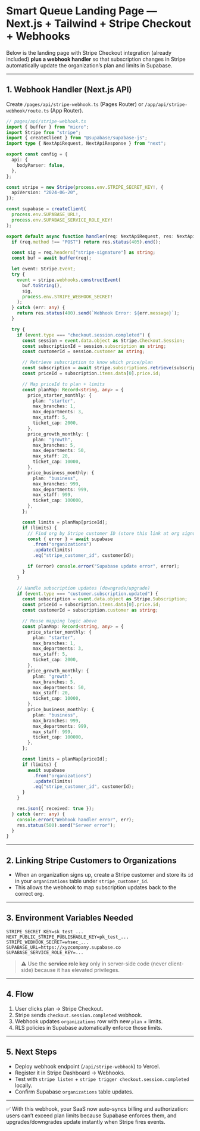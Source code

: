 # Smart Queue Landing Page — Next.js + Tailwind + Stripe Checkout + Webhooks

Below is the landing page with Stripe Checkout integration (already included) **plus a webhook handler** so that subscription changes in Stripe automatically update the organization’s plan and limits in Supabase.

---

## 1. Webhook Handler (Next.js API)

Create `/pages/api/stripe-webhook.ts` (Pages Router) or `/app/api/stripe-webhook/route.ts` (App Router).

```ts
// pages/api/stripe-webhook.ts
import { buffer } from "micro";
import Stripe from "stripe";
import { createClient } from "@supabase/supabase-js";
import type { NextApiRequest, NextApiResponse } from "next";

export const config = {
  api: {
    bodyParser: false,
  },
};

const stripe = new Stripe(process.env.STRIPE_SECRET_KEY!, {
  apiVersion: "2024-06-20",
});

const supabase = createClient(
  process.env.SUPABASE_URL!,
  process.env.SUPABASE_SERVICE_ROLE_KEY!
);

export default async function handler(req: NextApiRequest, res: NextApiResponse) {
  if (req.method !== "POST") return res.status(405).end();

  const sig = req.headers["stripe-signature"] as string;
  const buf = await buffer(req);

  let event: Stripe.Event;
  try {
    event = stripe.webhooks.constructEvent(
      buf.toString(),
      sig,
      process.env.STRIPE_WEBHOOK_SECRET!
    );
  } catch (err: any) {
    return res.status(400).send(`Webhook Error: ${err.message}`);
  }

  try {
    if (event.type === "checkout.session.completed") {
      const session = event.data.object as Stripe.Checkout.Session;
      const subscriptionId = session.subscription as string;
      const customerId = session.customer as string;

      // Retrieve subscription to know which price/plan
      const subscription = await stripe.subscriptions.retrieve(subscriptionId);
      const priceId = subscription.items.data[0].price.id;

      // Map priceId to plan + limits
      const planMap: Record<string, any> = {
        price_starter_monthly: {
          plan: "starter",
          max_branches: 1,
          max_departments: 3,
          max_staff: 5,
          ticket_cap: 2000,
        },
        price_growth_monthly: {
          plan: "growth",
          max_branches: 5,
          max_departments: 50,
          max_staff: 20,
          ticket_cap: 10000,
        },
        price_business_monthly: {
          plan: "business",
          max_branches: 999,
          max_departments: 999,
          max_staff: 999,
          ticket_cap: 100000,
        },
      };

      const limits = planMap[priceId];
      if (limits) {
        // Find org by Stripe customer ID (store this link at org signup)
        const { error } = await supabase
          .from("organizations")
          .update(limits)
          .eq("stripe_customer_id", customerId);

        if (error) console.error("Supabase update error", error);
      }
    }

    // Handle subscription updates (downgrade/upgrade)
    if (event.type === "customer.subscription.updated") {
      const subscription = event.data.object as Stripe.Subscription;
      const priceId = subscription.items.data[0].price.id;
      const customerId = subscription.customer as string;

      // Reuse mapping logic above
      const planMap: Record<string, any> = {
        price_starter_monthly: {
          plan: "starter",
          max_branches: 1,
          max_departments: 3,
          max_staff: 5,
          ticket_cap: 2000,
        },
        price_growth_monthly: {
          plan: "growth",
          max_branches: 5,
          max_departments: 50,
          max_staff: 20,
          ticket_cap: 10000,
        },
        price_business_monthly: {
          plan: "business",
          max_branches: 999,
          max_departments: 999,
          max_staff: 999,
          ticket_cap: 100000,
        },
      };

      const limits = planMap[priceId];
      if (limits) {
        await supabase
          .from("organizations")
          .update(limits)
          .eq("stripe_customer_id", customerId);
      }
    }

    res.json({ received: true });
  } catch (err: any) {
    console.error("Webhook handler error", err);
    res.status(500).send("Server error");
  }
}
```

---

## 2. Linking Stripe Customers to Organizations

* When an organization signs up, create a Stripe customer and store its `id` in your `organizations` table under `stripe_customer_id`.
* This allows the webhook to map subscription updates back to the correct org.

---

## 3. Environment Variables Needed

```env
STRIPE_SECRET_KEY=sk_test_...
NEXT_PUBLIC_STRIPE_PUBLISHABLE_KEY=pk_test_...
STRIPE_WEBHOOK_SECRET=whsec_...
SUPABASE_URL=https://xyzcompany.supabase.co
SUPABASE_SERVICE_ROLE_KEY=...
```

> ⚠️ Use the **service role key** only in server-side code (never client-side) because it has elevated privileges.

---

## 4. Flow

1. User clicks plan → Stripe Checkout.
2. Stripe sends `checkout.session.completed` webhook.
3. Webhook updates `organizations` row with new `plan` + limits.
4. RLS policies in Supabase automatically enforce those limits.

---

## 5. Next Steps

* Deploy webhook endpoint (`/api/stripe-webhook`) to Vercel.
* Register it in Stripe Dashboard → Webhooks.
* Test with `stripe listen` + `stripe trigger checkout.session.completed` locally.
* Confirm Supabase `organizations` table updates.

---

✅ With this webhook, your SaaS now auto-syncs billing and authorization: users can’t exceed plan limits because Supabase enforces them, and upgrades/downgrades update instantly when Stripe fires events.
